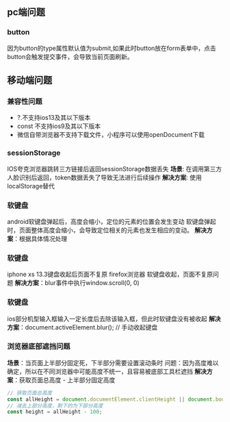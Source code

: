 ## pc端问题

### button
因为button的type属性默认值为submit,如果此时button放在form表单中，点击button会触发提交事件，会导致当前页面刷新。

## 移动端问题

### 兼容性问题
- ?.不支持ios13及其以下版本
- const 不支持ios9及其以下版本
- 微信自带浏览器不支持下载文件，小程序可以使用openDocument下载

### sessionStorage
IOS夸克浏览器跳转三方链接后返回sessionStorage数据丢失
**场景**: 在调用第三方人脸识别后返回，token数据丢失了导致无法进行后续操作
**解决方案**: 使用localStorage替代

### 软键盘
android软键盘弹起后，高度会缩小，定位的元素的位置会发生变动
软键盘弹起时，页面整体高度会缩小，会导致定位相关的元素也发生相应的变动。
**解决方案**：根据具体情况处理

### 软键盘
iphone xs 13.3键盘收起后页面不复原
firefox浏览器 软键盘收起，页面不复原问题
**解决方案**：blur事件中执行window.scroll(0, 0)

### 软键盘
ios部分机型输入框输入一定长度后去除该输入框，但此时软键盘没有被收起
**解决方案**：document.activeElement.blur(); // 手动收起键盘

### 浏览器底部遮挡问题
**场景**：当页面上半部分固定死，下半部分需要设置滚动条时
问题：因为高度难以确定，所以在不同浏览器中可能高度不统一，且容易被底部工具栏遮挡
**解决方案**：获取页面总高度 - 上半部分固定高度
```javascript
// 获取页面总高度
const allHeight = document.documentElement.clientHeight || document.body.clientHeight;
// 减去上部分高度，剩下的为下部分高度
const height = allHeight - 100;
```